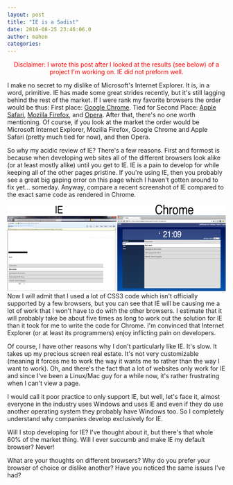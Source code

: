 ```yaml
---
layout: post
title: "IE is a Sadist"
date: 2010-08-25 23:46:06.0
author: mahon
categories: 
---
```

<p style="text-align: center;"><span style="color: #ff0000;">Disclaimer: I wrote this post after I looked at the results (see below) of a project I'm working on. IE did not preform well.</span></p>
<p>I make no secret to my dislike of Microsoft's Internet Explorer. It is, in a word, primitive. IE has made some great strides recently, but it's still lagging behind the rest of the market. If I were rank my favorite browsers the order would be thus: First place: <a href="http://www.google.com/chrome">Google Chrome</a>. Tied for Second Place: <a href="http://www.apple.com/safari/">Apple Safari</a>, <a href="http://www.mozilla.com/firefox/">Mozilla Firefox</a>, and <a href="http://www.opera.com/">Opera</a>. After that, there's no one worth mentioning. Of course, if you look at the market the order would be Microsoft Internet Explorer, Mozilla Firefox, Google Chrome and Apple Safari (pretty much tied for now), and then Opera.</p>
So why my acidic review of IE? There's a few reasons. First and formost is because when developing web sites all of the different browsers look alike (or at least mostly alike) until you get to IE. IE is a pain to develop for while keeping all of the other pages pristine. If you're using IE, then you probably see a great big gaping error on this page which I haven't gotten around to fix yet... someday. Anyway, compare a recent screenshot of IE compared to the exact same code as rendered in Chrome.

<a href="/uploads/2010/08/compareBrowser.png"><img class="aligncenter size-full wp-image-444" title="IE vs. Chrome" src="/uploads/2010/08/compareBrowser.png" alt="" width="600" height="200" /></a>Now I will admit that I used a lot of CSS3 code which isn't officially supported by a few browsers, but you can see that IE will be causing me a lot of work that I won't have to do with the other browsers. I estimate that it will probably take be about five times as long to work out the solution for IE than it took for me to write the code for Chrome. I'm convinced that Internet Explorer (or at least its programmers) enjoy inflicting pain on developers.

Of course, I have other reasons why I don't particularly like IE. It's slow. It takes up my precious screen real estate. It's not very customizable (meaning it forces me to work the way it wants me to rather than the way I want to work). Oh, and there's the fact that a lot of websites only work for IE and since I've been a Linux/Mac guy for a while now, it's rather frustrating when I can't view a page.

I would call it poor practice to only support IE, but well, let's face it, almost everyone in the industry uses Windows and uses IE and even if they do use another operating system they probably have Windows too. So I completely understand why companies develop exclusively for IE.

Will I stop developing for IE? I've thought about it, but there's that whole 60% of the market thing. Will I ever succumb and make IE my default browser? Never!

What are your thoughts on different browsers? Why do you prefer your browser of choice or dislike another? Have you noticed the same issues I've had?